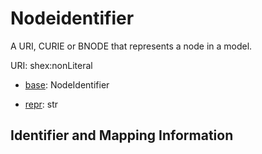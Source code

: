 
   
# Nodeidentifier

A URI, CURIE or BNODE that represents a node in a model.

URI: shex:nonLiteral

* [base](https://w3id.org/linkml/base): NodeIdentifier


* [repr](https://w3id.org/linkml/repr): str




## Identifier and Mapping Information

